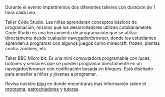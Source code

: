 Durante el evento impartiremos dos diferentes talleres con duracion de 1 hora cada uno.

Taller Code Studio. Las niñas aprenderan conceptos básicos de programación, mismos que los desarrolladores utilizan cotidianamente.
Code Studio es una herramienta de programación que se utiliza directamente desde cualquier navegador/browser, donde los estudiantes aprenden a programar con algunos juegos como minecraft, frozen, plantas contra zombies, etc.

Taller BBC Micro:bit. Es una mini computadora programable con luces, botones y sensores que se pueden programar directamente en un navegador/browser con codificación basada en bloques. Está diseñado para enseñar a niños y jóvenes a programar.

Revisa nuestro [blog](https://girltechfestmx.github.io/blog/) en donde encontrarás mas información sobre el [programa](https://girltechfestmx.com/2018/10/06/programa.html), [patrocinadores](https://girltechfestmx.com/2018/09/15/patrocinadores.html) y [tutoras](https://girltechfestmx.com/2018/09/10/tutoras.html).  
